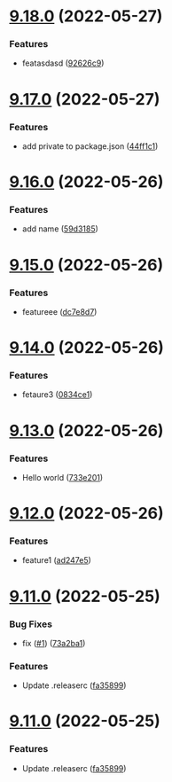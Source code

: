 # [9.18.0](https://github.com/MatejVykoukal/ci-test/compare/v9.17.0...v9.18.0) (2022-05-27)


### Features

* featasdasd ([92626c9](https://github.com/MatejVykoukal/ci-test/commit/92626c9eb8923b40378f91fe0554f0a82cb719e0))

# [9.17.0](https://github.com/MatejVykoukal/ci-test/compare/v9.16.0...v9.17.0) (2022-05-27)


### Features

* add private to package.json ([44ff1c1](https://github.com/MatejVykoukal/ci-test/commit/44ff1c1d114786522937af3b4b466147f0e00b55))

# [9.16.0](https://github.com/MatejVykoukal/ci-test/compare/v9.15.0...v9.16.0) (2022-05-26)


### Features

* add name ([59d3185](https://github.com/MatejVykoukal/ci-test/commit/59d318552f79cb0939b36f75a7c072714aa7ba52))

# [9.15.0](https://github.com/MatejVykoukal/ci-test/compare/v9.14.0...v9.15.0) (2022-05-26)


### Features

* featureee ([dc7e8d7](https://github.com/MatejVykoukal/ci-test/commit/dc7e8d77fa2726082773d765e1e98e96cff68e9b))

# [9.14.0](https://github.com/MatejVykoukal/ci-test/compare/v9.13.0...v9.14.0) (2022-05-26)


### Features

* fetaure3 ([0834ce1](https://github.com/MatejVykoukal/ci-test/commit/0834ce146057446c03ae9a0ff2576254c777b555))

# [9.13.0](https://github.com/MatejVykoukal/ci-test/compare/v9.12.0...v9.13.0) (2022-05-26)


### Features

* Hello world ([733e201](https://github.com/MatejVykoukal/ci-test/commit/733e20165c2f42cb7a749858d53091a180951fe6))

# [9.12.0](https://github.com/MatejVykoukal/ci-test/compare/v9.11.0...v9.12.0) (2022-05-26)


### Features

* feature1 ([ad247e5](https://github.com/MatejVykoukal/ci-test/commit/ad247e5985eec5ff03dc7a459c54f16b99e1ef99))

# [9.11.0](https://github.com/MatejVykoukal/ci-test/compare/v9.10.0...v9.11.0) (2022-05-25)


### Bug Fixes

* fix ([#1](https://github.com/MatejVykoukal/ci-test/issues/1)) ([73a2ba1](https://github.com/MatejVykoukal/ci-test/commit/73a2ba160806e78403c31a9f6f01030d21f9873d))


### Features

* Update .releaserc ([fa35899](https://github.com/MatejVykoukal/ci-test/commit/fa35899a93703d8369d5c1d3526b1d414fb1fb7a))

# [9.11.0](https://github.com/MatejVykoukal/ci-test/compare/v9.10.0...v9.11.0) (2022-05-25)


### Features

* Update .releaserc ([fa35899](https://github.com/MatejVykoukal/ci-test/commit/fa35899a93703d8369d5c1d3526b1d414fb1fb7a))
